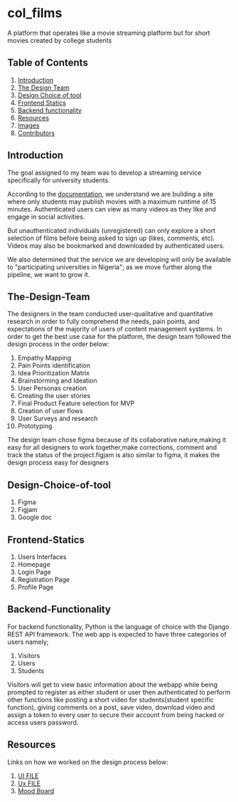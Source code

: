 # col_films

A platform that operates like a movie streaming platform but for short movies created by college students

## Table of Contents

1. [Introduction](#introduction)
2. [The Design Team](#The-Design-Team)
3. [Design Choice of tool](#Desig-Choice-of-tool)
4. [Frontend Statics](#Frontend-Statics)
5. [Backend functionality](#Backend-Functionality)
6. [Resources](#Resources)
7. [Images](#images)
8. [Contributors](#contributors)

## Introduction

The goal assigned to my team was to develop a streaming service specifically for university students.

According to the [documentation](https://docs.google.com/document/d/1uS8k2rB0fhb-o7pKotS22GX_Rr7NnTKgkPPpRhOjFRs/edit), we understand we are building a site where only students may publish movies with a maximum runtime of 15 minutes. Authenticated users can view as many videos as they like and engage in social activities.  

But unauthenticated individuals (unregistered) can only explore a short selection of films before being asked to sign up (likes, comments, etc). Videos may also be bookmarked and downloaded by authenticated users.

We also determined that the service we are developing will only be available to "participating universities in Nigeria"; as we move further along the pipeline, we want to grow it.


## The-Design-Team

The designers in the team conducted user-qualitative and quantitative research in order to fully comprehend the needs, pain points, and expectations of the majority of users of content management systems. In order to get the best use case for the platform, the design team followed the design process in the order below:

1.  Empathy Mapping 
2.  Pain Points identification
3.  Idea Prioritization Matrix
4.  Brainstorming and Ideation
5.  User Personas creation
6.  Creating the user stories
7.  Final Product Feature selection for MVP
8.  Creation of user flows
9.  User Surveys and research
10. Prototyping

The design team chose figma because of its collaborative nature,making it easy for all designers to work together,make corrections, comment and track the status of the project.figjam is also similar to figma, it makes the design process easy for designers

## Design-Choice-of-tool

1. Figma
2. Figjam
3. Google doc

## Frontend-Statics

1. Users Interfaces 
2. Homepage
3. Login Page 
4. Registration Page 
5. Profile Page


## Backend-Functionality

For backend functionality, Python is the language of choice with the Django REST API framework. The web app is expected to have three categories of users namely;

1. Visitors
2. Users
3. Students

Visitors will get to view basic information about the webapp while being prompted to register as either student or user then authenticated to perform other functions like posting a short video for students(student specific function), giving comments on a post, save video, download video and assign a token to every user to secure their account from being hacked or access users password.


## Resources

Links on how we worked on the design process below:

1. [UI FILE](https://www.figma.com/file/YMpV4L3A6gMc1yDITmKcmu/Untitled?node-id=0%3A1&t=5PTYu4cXvGFMpLbQ-0)
2. [Ux FILE](https://www.figma.com/file/YMpV4L3A6gMc1yDITmKcmu/Untitled?node-id=0%3A1&t=p6X0S0kmGhd4c4ds-0)
3. [Mood Board](https://www.figma.com/file/h7SryNbMCMmXpWeLtKpca8/Untitled?node-id=0%3A1&t=wdaN5i7k86iNB1bt-1)



